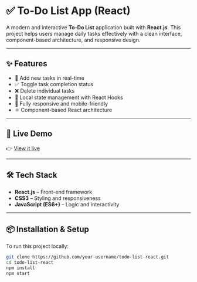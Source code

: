 
# ✅ To-Do List App (React)

A modern and interactive **To-Do List** application built with **React.js**. This project helps users manage daily tasks effectively with a clean interface, component-based architecture, and responsive design.

---

## ✨ Features

- 📝 Add new tasks in real-time
- ✅ Toggle task completion status
- ❌ Delete individual tasks
- 💾 Local state management with React Hooks
- 📱 Fully responsive and mobile-friendly
- ⚛️ Component-based React architecture

---

## 🚀 Live Demo

👉 [View it live](https://todolistwithyogu.netlify.app/)

---

## 🛠️ Tech Stack

- **React.js** – Front-end framework
- **CSS3** – Styling and responsiveness
- **JavaScript (ES6+)** – Logic and interactivity

---

## 📦 Installation & Setup

To run this project locally:

```bash
git clone https://github.com/your-username/todo-list-react.git
cd todo-list-react
npm install
npm start
